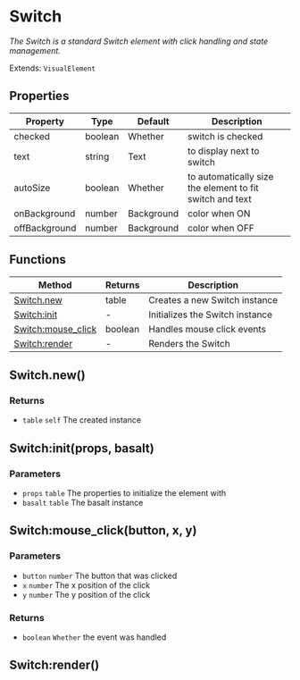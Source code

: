 # Switch
_The Switch is a standard Switch element with click handling and state management._

Extends: `VisualElement`

## Properties

|Property|Type|Default|Description|
|---|---|---|---|
|checked|boolean|Whether|switch is checked|
|text|string|Text|to display next to switch|
|autoSize|boolean|Whether|to automatically size the element to fit switch and text|
|onBackground|number|Background|color when ON|
|offBackground|number|Background|color when OFF|

## Functions

|Method|Returns|Description|
|---|---|---|
|[Switch.new](#switch-new)|table|Creates a new Switch instance|
|[Switch:init](#switch-init-props-basalt)|-|Initializes the Switch instance|
|[Switch:mouse_click](#switch-mouse-click-button-x-y)|boolean|Handles mouse click events|
|[Switch:render](#switch-render)|-|Renders the Switch|

## Switch.new()
### Returns
* `table` `self` The created instance

## Switch:init(props, basalt)
### Parameters
* `props` `table` The properties to initialize the element with
* `basalt` `table` The basalt instance

## Switch:mouse_click(button, x, y)
### Parameters
* `button` `number` The button that was clicked
* `x` `number` The x position of the click
* `y` `number` The y position of the click

### Returns
* `boolean` `Whether` the event was handled

## Switch:render()